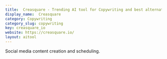 ```yaml
---
title:  Creasquare - Trending AI tool for Copywriting and best alternatives
display_name:  Creasquare
category: Copywriting
category_slug: copywriting
key: creasquare_io
website: https://creasquare.io/
layout: aitool
---
```


Social media content creation and scheduling.
